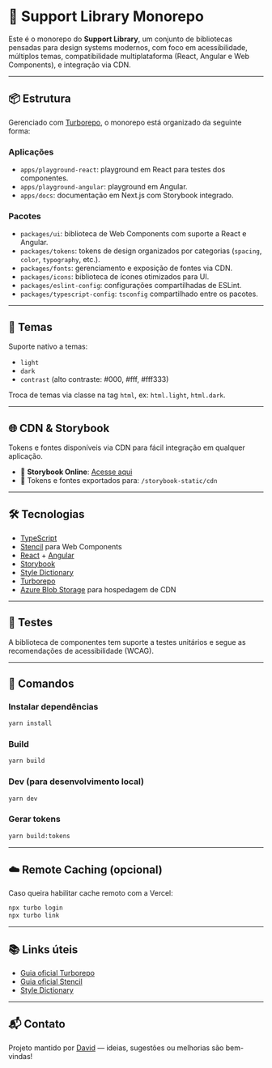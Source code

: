 # 🧱 Support Library Monorepo

Este é o monorepo do **Support Library**, um conjunto de bibliotecas pensadas para design systems modernos, com foco em acessibilidade, múltiplos temas, compatibilidade multiplataforma (React, Angular e Web Components), e integração via CDN.

---

## 📦 Estrutura

Gerenciado com [Turborepo](https://turbo.build/repo), o monorepo está organizado da seguinte forma:

### Aplicações

- `apps/playground-react`: playground em React para testes dos componentes.
- `apps/playground-angular`: playground em Angular.
- `apps/docs`: documentação em Next.js com Storybook integrado.

### Pacotes

- `packages/ui`: biblioteca de Web Components com suporte a React e Angular.
- `packages/tokens`: tokens de design organizados por categorias (`spacing`, `color`, `typography`, etc.).
- `packages/fonts`: gerenciamento e exposição de fontes via CDN.
- `packages/icons`: biblioteca de ícones otimizados para UI.
- `packages/eslint-config`: configurações compartilhadas de ESLint.
- `packages/typescript-config`: `tsconfig` compartilhado entre os pacotes.

---

## 🎨 Temas

Suporte nativo a temas:

- `light`
- `dark`
- `contrast` (alto contraste: #000, #fff, #fff333)

Troca de temas via classe na tag `html`, ex: `html.light`, `html.dark`.

---

## 🌐 CDN & Storybook

Tokens e fontes disponíveis via CDN para fácil integração em qualquer aplicação.

- 🔗 **Storybook Online**: [Acesse aqui](https://cdnexamples.blob.core.windows.net/storybook/index.html)
- 📁 Tokens e fontes exportados para: `/storybook-static/cdn`

---

## 🛠️ Tecnologias

- [TypeScript](https://www.typescriptlang.org/)
- [Stencil](https://stenciljs.com/) para Web Components
- [React](https://reactjs.org/) + [Angular](https://angular.io/)
- [Storybook](https://storybook.js.org/)
- [Style Dictionary](https://amzn.github.io/style-dictionary/#/)
- [Turborepo](https://turbo.build/)
- [Azure Blob Storage](https://azure.microsoft.com/) para hospedagem de CDN

---

## 🧪 Testes

A biblioteca de componentes tem suporte a testes unitários e segue as recomendações de acessibilidade (WCAG).

---

## 🚀 Comandos

### Instalar dependências

```sh
yarn install
```

### Build

```sh
yarn build
```

### Dev (para desenvolvimento local)

```sh
yarn dev
```

### Gerar tokens

```sh
yarn build:tokens
```

---

## ☁️ Remote Caching (opcional)

Caso queira habilitar cache remoto com a Vercel:

```sh
npx turbo login
npx turbo link
```

---

## 📚 Links úteis

- [Guia oficial Turborepo](https://turbo.build/repo/docs)
- [Guia oficial Stencil](https://stenciljs.com/docs/introduction)
- [Style Dictionary](https://amzn.github.io/style-dictionary/#/)

---

## 📬 Contato

Projeto mantido por [David](https://github.com/seu-usuario-aqui) — ideias, sugestões ou melhorias são bem-vindas!
